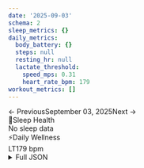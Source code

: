 ```yaml
---
date: '2025-09-03'
schema: 2
sleep_metrics: {}
daily_metrics:
  body_battery: {}
  steps: null
  resting_hr: null
  lactate_threshold:
    speed_mps: 0.31
    heart_rate_bpm: 179
workout_metrics: []
---
```



<link rel="stylesheet" href="../../../training-data.css">

<div class="navigation-bar"><span class="nav-disabled">← Previous</span><span class="nav-current">September 03, 2025</span><span class="nav-disabled">Next →</span></div>

<div class="card-container">
<div class="metric-card sleep-card">
<div class="card-header"><span class="card-emoji">🛌</span>Sleep Health</div>
<div class="metric-primary">No sleep data</div>
</div>
<div class="metric-card wellness-card">
<div class="card-header"><span class="card-emoji">⚡</span>Daily Wellness</div>
<div class="metric-grid"><div class="metric-item"><span class="metric-label">LT</span><span class="metric-value">179 bpm</span></div></div>
</div>
</div>

<script>
document.addEventListener('DOMContentLoaded', function() {
    var coll = document.getElementsByClassName("collapsible");
    var i;

    for (i = 0; i < coll.length; i++) {
        coll[i].addEventListener("click", function() {
            this.classList.toggle("active");
            var content = this.nextElementSibling;
            if (content.style.maxHeight){
                content.style.maxHeight = null;
            } else {
                content.style.maxHeight = content.scrollHeight + "px";
            } 
        });
    }
});
</script>

<details>
<summary>Full JSON</summary>

```json
{
  "date": "2025-09-03",
  "schema": 2,
  "sleep_metrics": {},
  "daily_metrics": {
    "body_battery": {},
    "steps": null,
    "resting_hr": null,
    "lactate_threshold": {
      "speed_mps": 0.31,
      "heart_rate_bpm": 179
    }
  },
  "workout_metrics": []
}
```
</details>
